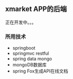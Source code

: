 ## xmarket APP的后端

正在开发中。。。

### 所用技术

- springboot
- springmvc restful
- spring data mongo
- mongoDB数据库
- spring Fox生成API在线文档


